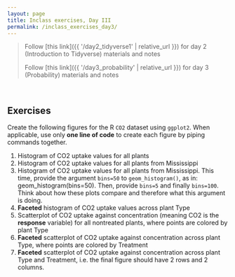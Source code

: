 ```yaml
---
layout: page
title: Inclass exercises, Day III
permalink: /inclass_exercises_day3/
---
```

> Follow [this link]({{ '/day2_tidyverse1' | relative_url }}) for day 2 (Introduction to Tidyverse) materials and notes
>
> Follow [this link]({{ '/day3_probability' | relative_url }}) for day 3 (Probability) materials and notes

<br>


## Exercises

Create the following figures for the R `CO2` dataset using `ggplot2`. When applicable, use only **one line of code** to create each figure by piping commands together.

 
1. Histogram of CO2 uptake values for all plants
2. Histogram of CO2 uptake values for all plants from Mississippi
3. Histogram of CO2 uptake values for all plants from Mississippi. This time, provide the argument `bins=50` to `geom_histogram()`, as in: geom_histogram(bins=50). Then, provide `bins=5` and finally `bins=100`. Think about how these plots compare and therefore what this argument is doing.
4. **Faceted** histogram of CO2 uptake values across plant Type
5. Scatterplot of CO2 uptake against concentration (meaning CO2 is the **response** variable) for all nontreated plants, where points are colored by plant Type
6. **Faceted** scatterplot of CO2 uptake against concentration across plant Type, where points are colored by Treatment
7. **Faceted** scatterplot of CO2 uptake against concentration across plant Type and Treatment, i.e. the final figure should have 2 rows and 2 columns. 








